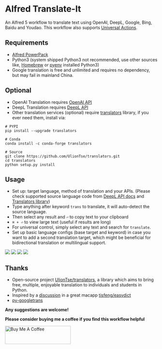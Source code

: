 # Alfred Translate-It 

An Alfred 5 workflow to translate text using OpenAI, DeepL, Google, Bing, Baidu and Youdao. This workflow also supports [Universal Actions](https://www.alfredapp.com/universal-actions/).


## Requirements
- [Alfred PowerPack](https://www.alfredapp.com/powerpack/)
- Python3 (system shipped Python3 not recommended, use other sources like, [Homebrew](https://brew.sh/) or [pyenv](https://github.com/pyenv/pyenv) installed Python3)
- Google translation is free and unlimited and requires no dependency, but may fail in mainland China.

## Optional
  - OpenAI Translation requires [OpenAI API](https://platform.openai.com/)
  - DeepL Translation requires [DeepL API](https://www.deepl.com/pro-api)
  - Other translation services (optional) require [translators](https://github.com/UlionTse/translators) library, if you ever need them, install via:
```
# PYPI
pip install --upgrade translators

# Conda
conda install -c conda-forge translators

# Source
git clone https://github.com/UlionTse/translators.git
cd translators
python setup.py install
```

## Usage
- Set up: target language, method of translation and your APIs.
(Please check supported source language code from [DeepL API docs](https://www.deepl.com/docs-api/translate-text) and [Translators library](https://github.com/UlionTse/translators))
- Type anything after keyword `trans` to translate, it will auto-detect the source language.
- Then select any result and `⏎` to copy text to your clipboard
- `⌘ + ⏎` to view large text (useful if results are long)
- For universal control, simply select any text and search for `translate`.
- Set up basic language configs (base target and keyword) in case you want to add a second translation target, which might be beneficial for bidirectional translation or multilingual support.

![](https://i.imgur.com/ANXHurD.png)
![](https://i.imgur.com/yQu85NR.png)
![](https://i.imgur.com/tpAXeBo.png)
![](https://github.com/yinan-c/alfred-translate-it/assets/95043151/a01a8dff-0738-403e-aec2-e984e234e0da)

## Thanks
- Open-source project [UlionTse/translators](https://github.com/UlionTse/translators), a library which aims to bring free, multiple, enjoyable translation to individuals and students in Python.
- Inspired by a [discussion](https://github.com/tisfeng/Easydict/issues/78) in a great macapp [tisfeng/easydict](https://github.com/tisfeng/easydict)
- [py-googletrans](https://www.github.com/ssut/py-googletrans)

**Any suggestions are welcome!**

**Please consider buying me a coffee if you find this workflow helpful**

<a href="https://www.buymeacoffee.com/yinan" target="_blank"><img src="https://cdn.buymeacoffee.com/buttons/v2/default-yellow.png" alt="Buy Me A Coffee" style="height: 60px !important;width: 217px !important;" ></a>

